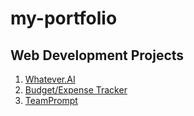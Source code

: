 # my-portfolio


## Web Development Projects
1. [Whatever.AI](https://whatever-ai-gamma.vercel.app/)
2. [Budget/Expense Tracker](https://budget-web-8x27.onrender.com)
3. [TeamPrompt](https://github.com/VanLuu123/TeamPrompt)
